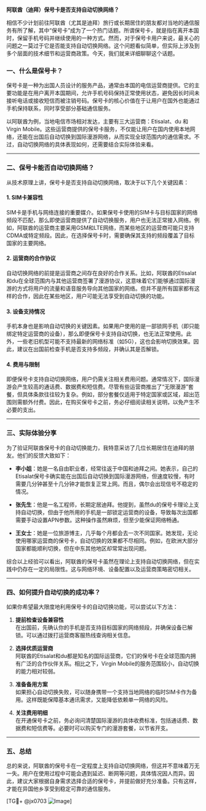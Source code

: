 **阿联酋（迪拜）保号卡是否支持自动切换网络？**

相信不少计划前往阿联酋（尤其是迪拜）旅行或长期居住的朋友都对当地的通信服务有所了解，其中“保号卡”成为了一个热门话题。所谓保号卡，就是指在离开本国时，保留手机号码并继续使用的一种方式。然而，对于保号卡用户来说，最关心的问题之一莫过于它是否能支持自动切换网络。这个问题看似简单，但实际上涉及到多个层面的技术细节和运营商政策。今天，我们就来详细聊聊这个话题。

### 一、什么是保号卡？

保号卡是一种为出国人员设计的服务产品，通常由本国的电信运营商提供。它的主要功能是在用户离开本国期间，允许手机号码保持正常使用状态，避免因长时间未接听电话或接收短信而被注销号码。保号卡的核心价值在于让用户在国外也能通过手机保持联系，同时享受部分基础通信服务。

以阿联酋为例，当地电信市场相对发达，主要有三大运营商：Etisalat、du 和 Virgin Mobile。这些运营商提供的保号卡服务，不仅能让用户在国内使用本地网络，还能在出国后自动切换到国际漫游网络，从而实现全球范围内的通信需求。不过，自动切换网络的具体表现如何，还需要结合实际体验来看。

---

### 二、保号卡能否自动切换网络？

从技术原理上讲，保号卡是否支持自动切换网络，取决于以下几个关键因素：

#### 1. **SIM卡兼容性**
   SIM卡是手机与网络连接的重要媒介。如果保号卡使用的SIM卡与目标国家的网络频段不匹配，那么即使运营商提供了自动切换服务，用户也无法正常接入网络。例如，阿联酋的运营商主要采用GSM和LTE网络，而某些地区的运营商可能只支持CDMA或特定频段。因此，在选择保号卡时，需要确保其支持的频段覆盖了目标国家的主要网络。

#### 2. **运营商的合作协议**
   自动切换网络的前提是运营商之间存在良好的合作关系。比如，阿联酋的Etisalat和du在全球范围内与其他运营商签署了漫游协议，这意味着它们能够通过国际漫游的方式将用户的流量和语音服务导向其他国家的网络。但并不是所有国家都有这样的合作，因此在某些地区，用户可能无法享受到自动切换的功能。

#### 3. **设备支持情况**
   手机本身也是影响自动切换的关键因素。如果用户使用的是一部锁网手机（即只能绑定特定运营商的设备），那么即便保号卡支持自动切换，也无法正常使用。此外，一些老旧机型可能不支持最新的网络标准（如5G），这也会影响切换效果。因此，建议在出国前检查手机是否支持多频段，并确认其是否解锁。

#### 4. **费用与限制**
   即便保号卡支持自动切换网络，用户仍需关注相关费用问题。通常情况下，国际漫游会产生较高的通话费、数据费和短信费。尽管有些运营商推出了“无限漫游”套餐，但具体条款往往较为复杂。例如，部分套餐仅适用于特定国家或区域，超出范围则需额外付费。因此，在购买保号卡之前，务必仔细阅读相关说明，以免产生不必要的支出。

---

### 三、实际体验分享

为了验证阿联酋保号卡的自动切换能力，我特意采访了几位长期居住在迪拜的朋友。他们的反馈大致如下：

- **李小姐**：她是一名自由职业者，经常往返于中国和迪拜之间。她表示，自己的Etisalat保号卡确实能在出国后自动切换到国际漫游网络，但速度较慢，有时需要几分钟甚至十几分钟才能恢复正常上网。而且，偶尔会出现信号不稳定的情况。
  
- **张先生**：他是一名工程师，长期定居迪拜。他提到，虽然du的保号卡理论上支持自动切换，但由于他所用的手机是一部锁定运营商的设备，导致每次出国都需要手动设置APN参数。这种操作虽然麻烦，但至少能保证网络畅通。

- **王女士**：她是一位旅游博主，几乎每个月都会去一次不同国家。她发现，无论使用哪家运营商的保号卡，自动切换的效果都不尽相同。例如，在欧洲大部分国家都能顺利切换，但在中东其他地区却常常出现问题。

综合以上经验可以看出，阿联酋的保号卡虽然在理论上支持自动切换网络，但在实践中仍存在一定的局限性。这与网络环境、设备配置以及运营商策略密切相关。

---

### 四、如何提升自动切换的成功率？

如果你希望最大限度地利用保号卡的自动切换功能，可以尝试以下方法：

1. **提前检查设备兼容性**  
   在出国前，先确认你的手机是否支持目标国家的网络频段，并确保设备已解锁。可以通过拨打运营商客服热线查询相关信息。

2. **选择优质运营商**  
   阿联酋的Etisalat和du都是知名的国际运营商，它们的保号卡在全球范围内拥有广泛的合作伙伴关系。相比之下，Virgin Mobile的服务范围较小，自动切换的能力相对较弱。

3. **准备备用方案**  
   如果担心自动切换失败，可以随身携带一个支持当地网络的临时SIM卡作为备用。这样既能保障基本通讯需求，又能降低依赖单一网络的风险。

4. **关注费用明细**  
   在开通保号卡之前，务必询问清楚国际漫游的具体收费标准，包括通话费、数据费和短信费等。必要时可以购买专门的漫游套餐，以节省开支。

---

### 五、总结

总的来说，阿联酋的保号卡在一定程度上支持自动切换网络，但这并不意味着万无一失。用户在使用过程中可能会遇到延迟、断网等问题，具体情况因人而异。因此，建议大家根据自身需求选择合适的保号卡，并提前做好充分准备。只有这样，才能在异国他乡享受到稳定可靠的通信服务。

[TG💪+ @jx0703 ![Image](https://github.com/user-attachments/assets/dbca1d08-cadb-493c-b0ec-ad6f7a83f270)]
